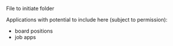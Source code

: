 File to initiate folder

Applications with potential to include here (subject to permission):
- board positions
- job apps
